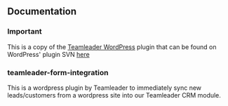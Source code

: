 ## Documentation

### Important

This is a copy of the [Teamleader WordPress](https://wordpress.org/plugins/teamleader-form-integration/) plugin that can be found on WordPress' plugin SVN [here](https://plugins.svn.wordpress.org/teamleader-form-integration/)

### teamleader-form-integration

This is a wordpress plugin by Teamleader to immediately sync new leads/customers from a wordpress site into our Teamleader CRM module.
